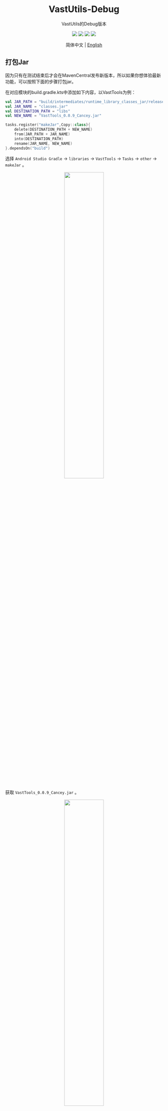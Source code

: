 <h1 align="center">VastUtils-Debug</h1>

<p align="center">VastUtils的Debug版本</p>

<p align="center">
<img src="https://img.shields.io/badge/compile--sdk--version-32-blue"/>
<img src="https://img.shields.io/badge/min%20sdk%20version-23-yellowgreen"/>
<img src="https://img.shields.io/badge/target--sdk--version-32-orange"/>
<img src="https://img.shields.io/badge/jdk%20version-11-%2300b894"/>
</p>

<p align="center">简体中文 | <a href="https://github.com/SakurajimaMaii/VastUtils/blob/debug/README.md">English</a></p>

## 打包Jar

因为只有在测试结束后才会在MavenCentral发布新版本，所以如果你想体验最新功能，可以按照下面的步骤打包jar。

在对应模块的build.gradle.kts中添加如下内容，以VastTools为例：

```kotlin
val JAR_PATH = "build/intermediates/runtime_library_classes_jar/release/"
val JAR_NAME = "classes.jar"
val DESTINATION_PATH = "libs"
val NEW_NAME = "VastTools_0.0.9_Cancey.jar"

tasks.register("makeJar",Copy::class){
    delete(DESTINATION_PATH + NEW_NAME)
    from(JAR_PATH + JAR_NAME)
    into(DESTINATION_PATH)
    rename(JAR_NAME, NEW_NAME)
}.dependsOn("build")
```

选择 `Android Studio Gradle` -> `libraries` -> `VastTools` -> `Tasks` -> `other` -> `makeJar` 。

<div align=center><img src="https://github.com/SakurajimaMaii/VastUtils/blob/release/mdResource/md_resource_1.png?raw=true" style="width:50%"/></div>

获取 `VastTools_0.0.9_Cancey.jar` 。

<div align=center><img src="https://github.com/SakurajimaMaii/VastUtils/blob/release/mdResource/md_resource_2.png?raw=true" style="width:50%"/></div>

## 依赖信息

由于项目使用**Composingbuilds module**进行项目管理，你可以在[PluginVersion](https://github.com/SakurajimaMaii/PluginVersion)获取项目依赖信息。